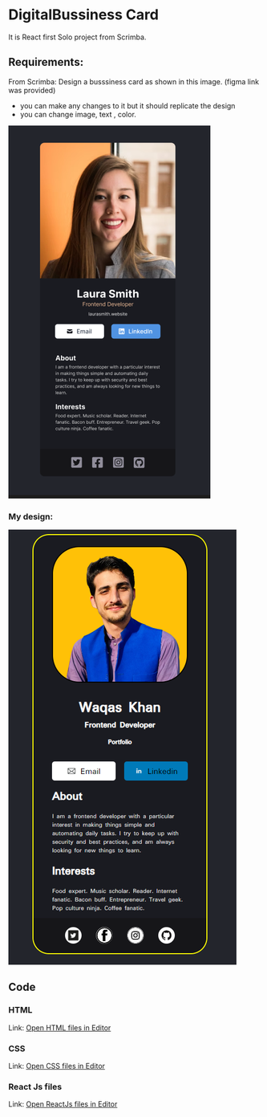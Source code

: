 # DigitalBussiness Card

It is React first Solo project from Scrimba.
## Requirements:
From Scrimba: Design a busssiness card as shown in this image. (figma link was provided)

- you can make any changes to it but it should replicate the design
- you can change image, text , color.

 ![design](Images/Design.png)  

### My design: 

 ![design](Images/Design2.png)



## Code
### HTML
Link: [Open HTML files in Editor](index.html)

### CSS 
Link: [Open CSS files in Editor](src/APP.css)

### React Js files
Link: [Open ReactJs files in Editor](srcApp.jsx)

